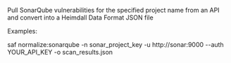 Pull SonarQube vulnerabilities for the specified project name from an API and convert into a Heimdall Data Format JSON file

Examples:

saf normalize:sonarqube -n sonar_project_key -u http://sonar:9000 --auth YOUR_API_KEY -o scan_results.json
